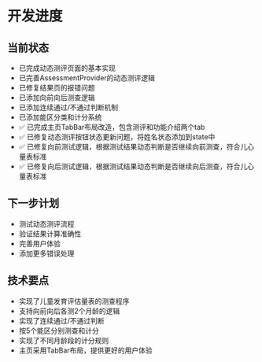 # 开发进度

## 当前状态
- 已完成动态测评页面的基本实现
- 已完善AssessmentProvider的动态测评逻辑
- 已修复结果页的报错问题
- 已添加向前向后测查逻辑
- 已添加连续通过/不通过判断机制
- 已添加能区分类和计分系统
- ✅ 已完成主页TabBar布局改造，包含测评和功能介绍两个tab
- ✅ 已修复动态测评按钮状态更新问题，将姓名状态添加到state中
- ✅ 已修复向前测试逻辑，根据测试结果动态判断是否继续向前测查，符合儿心量表标准
- ✅ 已修复向后测试逻辑，根据测试结果动态判断是否继续向后测查，符合儿心量表标准

## 下一步计划
- 测试动态测评流程
- 验证结果计算准确性
- 完善用户体验
- 添加更多错误处理

## 技术要点
- 实现了儿童发育评估量表的测查程序
- 支持向前向后各测2个月龄的逻辑
- 实现了连续通过/不通过判断
- 按5个能区分别测查和计分
- 实现了不同月龄段的计分规则
- 主页采用TabBar布局，提供更好的用户体验 